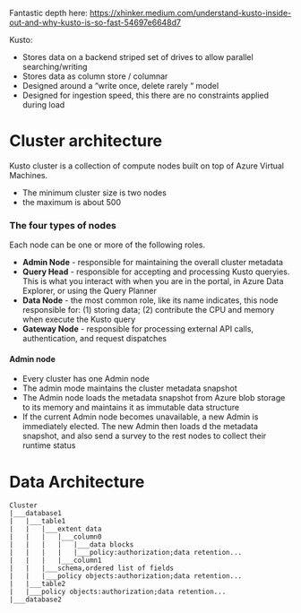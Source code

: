 Fantastic depth here: https://xhinker.medium.com/understand-kusto-inside-out-and-why-kusto-is-so-fast-54697e6648d7

Kusto:
- Stores data on a backend striped set of drives to allow parallel searching/writing
- Stores data as column store / columnar 
- Designed around a “write once, delete rarely “ model 
- Designed for ingestion speed, this there are no constraints applied during load

# Cluster architecture 

Kusto cluster is a collection of compute nodes built on top of Azure Virtual Machines. 
- The minimum cluster size is two nodes
- the maximum is about 500

### The four types of nodes

Each node can be one or more of the following roles. 

- **Admin Node** - responsible for maintaining the overall cluster metadata
- **Query Head** - responsible for accepting and processing Kusto queryies. This is what you interact with when you are in the portal, in Azure Data Explorer, or using the Query Planner
- **Data Node** - the most common role, like its name indicates, this node responsible for: (1) storing data; (2) contribute the CPU and memory when execute the Kusto query
- **Gateway Node** - responsible for processing external API calls, authentication, and request dispatches

#### Admin node
- Every cluster has one Admin node 
- The admin mode maintains the cluster metadata snapshot
- The Admin node loads the metadata snapshot from Azure blob storage to its memory and maintains it as immutable data structure
- If the current Admin node becomes unavailable, a new Admin is immediately elected. The new Admin then loads d the metadata snapshot, and also send a survey to the rest nodes to collect their runtime status

# Data Architecture 

```
Cluster
|___database1
|   |___table1
|   |   |___extent data
|   |   |   |___column0
|   |   |   |   |___data blocks
|   |   |   |   |___policy:authorization;data retention...
|   |   |   |___column1
|   |   |___schema,ordered list of fields
|   |   |___policy objects:authorization;data retention...
|   |___table2
|   |___policy objects:authorization;data retention...
|___database2
``` 